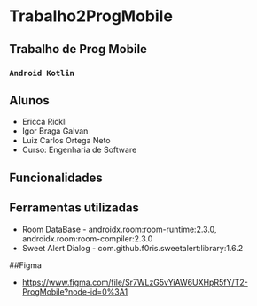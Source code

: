 # Trabalho2ProgMobile
## Trabalho de Prog Mobile

### `Android Kotlin` ###

## Alunos
- Ericca Rickli
- Igor Braga Galvan
- Luiz Carlos Ortega Neto
- Curso: Engenharia de Software

## Funcionalidades


## Ferramentas utilizadas
- Room DataBase - androidx.room:room-runtime:2.3.0, androidx.room:room-compiler:2.3.0
- Sweet Alert Dialog - com.github.f0ris.sweetalert:library:1.6.2

##Figma
- https://www.figma.com/file/Sr7WLzG5vYiAW6UXHpR5fY/T2-ProgMobile?node-id=0%3A1
